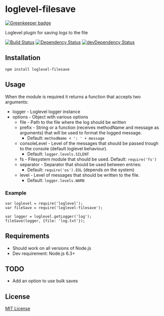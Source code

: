 # loglevel-filesave

[![Greenkeeper badge](https://badges.greenkeeper.io/infinum/loglevel-filesave.svg)](https://greenkeeper.io/)

Loglevel plugin for saving logs to the file

[![Build Status](https://travis-ci.org/infinum/loglevel-filesave.svg?branch=master)](https://travis-ci.org/infinum/loglevel-filesave)
[![Dependency Status](https://david-dm.org/infinum/loglevel-filesave.svg)](https://david-dm.org/infinum/loglevel-filesave)
[![devDependency Status](https://david-dm.org/infinum/loglevel-filesave/dev-status.svg)](https://david-dm.org/infinum/loglevel-filesave#info=devDependencies)

## Installation

    npm install loglevel-filesave

## Usage

When the module is required it returns a function that accepts two arguments:
* logger - Loglevel logger instance
* options - Object with various options
  * file - Path to the file where the log should be written
  * prefix - String or a function (receives methodName and message as arguments) that will be used to format the logged message.
    * Default: ``methodName + ': ' + message``
  * consoleLevel - Level of the messages that should be passed trough to the console (default loglevel behaviour).
    * Default: ``logger.levels.SILENT``
  * fs - Filesystem module that should be used. Default: ``require('fs')``
  * separator - Separator that should be used between entries:
    * Default: ``require('os').EOL`` (depends on the system)
  * level - Level of messages that should be written to the file.
    * Default: ``logger.levels.WARN``

### Example

    var loglevel = require('loglevel');
    var fileSave = require('loglevel-filesave');

    var logger = loglevel.getLogger('log');
    fileSave(logger, {file: 'log.txt'});

## Requirements

* Should work on all versions of Node.js
* Dev requirement: Node.js 6.3+

## TODO

* Add an option to use bulk saves

## License
[MIT License](LICENSE)
